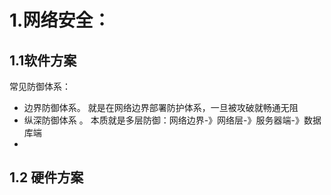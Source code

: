 # 1.网络安全：

## 1.1软件方案
常见防御体系：
- 边界防御体系。 就是在网络边界部署防护体系，一旦被攻破就畅通无阻
-  纵深防御体系 。 本质就是多层防御：网络边界-》网络层-》服务器端-》数据库端
-  
## 1.2 硬件方案